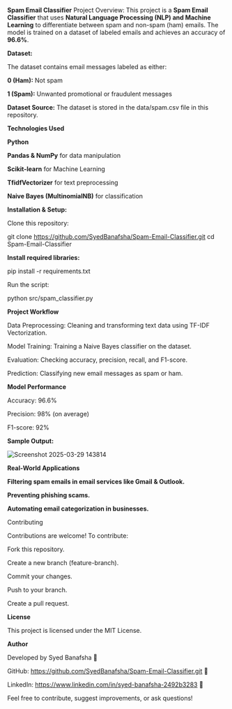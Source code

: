**Spam Email Classifier**
Project Overview:
This project is a **Spam Email Classifier** that uses **Natural Language Processing (NLP) and Machine Learning** to differentiate between spam and non-spam (ham) emails. The model is trained on a dataset of labeled emails and achieves an accuracy of **96.6%**.

**Dataset:**

The dataset contains email messages labeled as either:

**0 (Ham):** Not spam

**1 (Spam):** Unwanted promotional or fraudulent messages

**Dataset Source:** The dataset is stored in the data/spam.csv file in this repository.

**Technologies Used**

**Python** 

**Pandas & NumPy** for data manipulation

**Scikit-learn** for Machine Learning

**TfidfVectorizer** for text preprocessing

**Naive Bayes (MultinomialNB)** for classification

**Installation & Setup:**

Clone this repository:

git clone https://github.com/SyedBanafsha/Spam-Email-Classifier.git
cd Spam-Email-Classifier

**Install required libraries:**

pip install -r requirements.txt

Run the script:

python src/spam_classifier.py

**Project Workflow**

Data Preprocessing: Cleaning and transforming text data using TF-IDF Vectorization.

Model Training: Training a Naive Bayes classifier on the dataset.

Evaluation: Checking accuracy, precision, recall, and F1-score.

Prediction: Classifying new email messages as spam or ham.

**Model Performance**

Accuracy: 96.6%

Precision: 98% (on average)

F1-score: 92%

**Sample Output:**

![Screenshot 2025-03-29 143814](https://github.com/user-attachments/assets/19f691b3-c910-4205-8c22-79f598230710)


**Real-World Applications**

**Filtering spam emails in email services like Gmail & Outlook.**

**Preventing phishing scams.**

**Automating email categorization in businesses.**

Contributing

Contributions are welcome! To contribute:

Fork this repository.

Create a new branch (feature-branch).

Commit your changes.

Push to your branch.

Create a pull request.

**License**

This project is licensed under the MIT License.

**Author**

Developed by Syed Banafsha 🔗 

GitHub: https://github.com/SyedBanafsha/Spam-Email-Classifier.git 🔗 

LinkedIn: https://www.linkedin.com/in/syed-banafsha-2492b3283 🔗

Feel free to contribute, suggest improvements, or ask questions!
